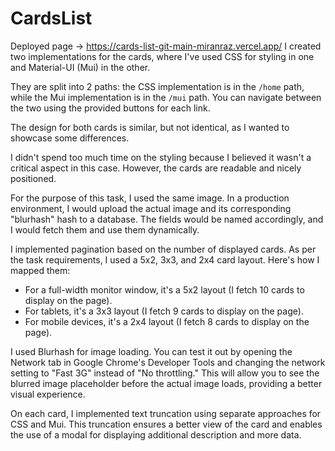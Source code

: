 # CardsList
Deployed page -> https://cards-list-git-main-miranraz.vercel.app/
I created two implementations for the cards, where I've used CSS for styling in one and Material-UI (Mui) in the other.

They are split into 2 paths: the CSS implementation is in the `/home` path, while the Mui implementation is in the `/mui` path. You can navigate between the two using the provided buttons for each link.

The design for both cards is similar, but not identical, as I wanted to showcase some differences.

I didn't spend too much time on the styling because I believed it wasn't a critical aspect in this case. However, the cards are readable and nicely positioned.

For the purpose of this task, I used the same image. In a production environment, I would upload the actual image and its corresponding "blurhash" hash to a database. The fields would be named accordingly, and I would fetch them and use them dynamically.

I implemented pagination based on the number of displayed cards. As per the task requirements, I used a 5x2, 3x3, and 2x4 card layout. Here's how I mapped them:
- For a full-width monitor window, it's a 5x2 layout (I fetch 10 cards to display on the page).
- For tablets, it's a 3x3 layout (I fetch 9 cards to display on the page).
- For mobile devices, it's a 2x4 layout (I fetch 8 cards to display on the page).

I used Blurhash for image loading. You can test it out by opening the Network tab in Google Chrome's Developer Tools and changing the network setting to "Fast 3G" instead of "No throttling." This will allow you to see the blurred image placeholder before the actual image loads, providing a better visual experience.

On each card, I implemented text truncation using separate approaches for CSS and Mui. This truncation ensures a better view of the card and enables the use of a modal for displaying additional description and more data.

